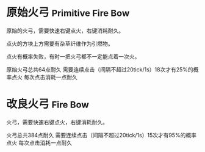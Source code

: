 # 原始火弓 <small> Primitive Fire Bow </small>
原始的火弓，需要快速右键点火，右键消耗耐久。

点火的方块上方需要有杂草纤维作为引燃物。

点火有概率失败，有时一把火弓都不一定能点着一次火。

原始火弓总共64点耐久 需要连续点击（间隔不超过20tick/1s）18次才有25%的概率点火 每次点击消耗一点耐久

# 改良火弓 <small> Fire Bow </small>
火弓，需要快速右键点火，右键消耗耐久。


火弓总共384点耐久 需要连续点击（间隔不超过20tick/1s）15次才有95%的概率点火 每次点击消耗一点耐久

